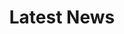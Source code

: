 ---
title: "Latest News"
draft: false
# page title background image
bg_image: "images/backgrounds/page-title.jpg"
# meta description
description : "ABCSTACK’s blog posts"
---